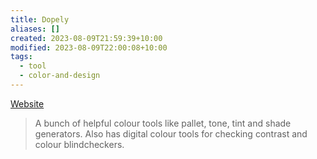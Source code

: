 ```yaml
---
title: Dopely
aliases: []
created: 2023-08-09T21:59:39+10:00
modified: 2023-08-09T22:00:08+10:00
tags:
  - tool
  - color-and-design
---
```


[Website](https://colors.dopely.top/)

> A bunch of helpful colour tools like pallet, tone, tint and shade generators. Also has digital colour tools for checking contrast and colour blindcheckers.